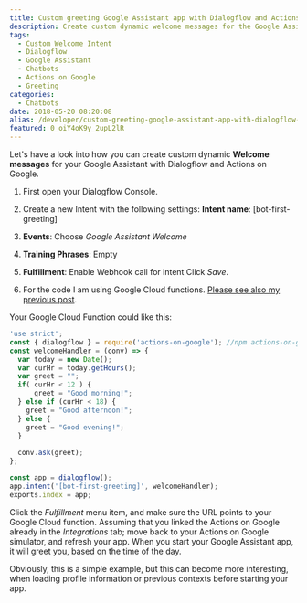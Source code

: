 ```yaml
---
title: Custom greeting Google Assistant app with Dialogflow and Actions on Google
description: Create custom dynamic welcome messages for the Google Assistant.
tags:
  - Custom Welcome Intent
  - Dialogflow
  - Google Assistant
  - Chatbots
  - Actions on Google
  - Greeting
categories:
  - Chatbots
date: 2018-05-20 08:20:08
alias: /developer/custom-greeting-google-assistant-app-with-dialogflow-and-actions-on-google/
featured: 0_oiY4oK9y_2upL2lR
---
```


Let's have a look into how you can create custom dynamic **Welcome messages** for your Google Assistant with Dialogflow and Actions on Google. 

<!--more-->

1. First open your Dialogflow Console. 

2. Create a new Intent with the following settings: **Intent name**: [bot-first-greeting] 

3. **Events**: Choose *Google Assistant Welcome* 

4. **Training Phrases**: Empty 

5. **Fulfillment**: Enable Webhook call for intent Click *Save*. 

6. For the code I am using Google Cloud functions. [Please see also my previous post](https://www.leeboonstra.com/developer/actions-on-google-for-google-cloud-functions/). 

Your Google Cloud Function could like this:

``` JavaScript
'use strict'; 
const { dialogflow } = require('actions-on-google'); //npm actions-on-google 2.1.1 
const welcomeHandler = (conv) => { 
  var today = new Date(); 
  var curHr = today.getHours(); 
  var greet = ""; 
  if( curHr < 12 ) { 
      greet = "Good morning!"; 
  } else if (curHr < 18) { 
    greet = "Good afternoon!"; 
  } else { 
    greet = "Good evening!"; 
  }
  
  conv.ask(greet); 
}; 

const app = dialogflow(); 
app.intent('[bot-first-greeting]', welcomeHandler); 
exports.index = app; 
```

Click the *Fulfillment* menu item, and make sure the URL points to your Google Cloud function. Assuming that you linked the Actions on Google already in the *Integrations* tab; move back to your Actions on Google simulator, and refresh your app. When you start your Google Assistant app, it will greet you, based on the time of the day.

Obviously, this is a simple example, but this can become more interesting, when loading profile information or previous contexts before starting your app.